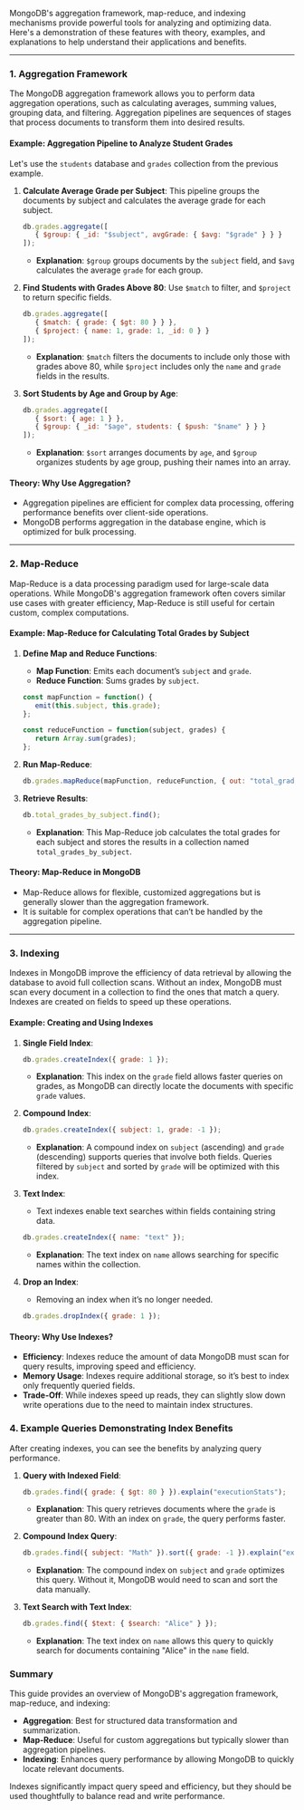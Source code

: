 MongoDB's aggregation framework, map-reduce, and indexing mechanisms provide powerful tools for analyzing and optimizing data. Here's a demonstration of these features with theory, examples, and explanations to help understand their applications and benefits.

---

### 1. Aggregation Framework

The MongoDB aggregation framework allows you to perform data aggregation operations, such as calculating averages, summing values, grouping data, and filtering. Aggregation pipelines are sequences of stages that process documents to transform them into desired results.

#### Example: Aggregation Pipeline to Analyze Student Grades

Let's use the `students` database and `grades` collection from the previous example.

1. **Calculate Average Grade per Subject**:
   This pipeline groups the documents by subject and calculates the average grade for each subject.

   ```javascript
   db.grades.aggregate([
      { $group: { _id: "$subject", avgGrade: { $avg: "$grade" } } }
   ]);
   ```

   - **Explanation**: `$group` groups documents by the `subject` field, and `$avg` calculates the average `grade` for each group.

2. **Find Students with Grades Above 80**:
   Use `$match` to filter, and `$project` to return specific fields.

   ```javascript
   db.grades.aggregate([
      { $match: { grade: { $gt: 80 } } },
      { $project: { name: 1, grade: 1, _id: 0 } }
   ]);
   ```

   - **Explanation**: `$match` filters the documents to include only those with grades above 80, while `$project` includes only the `name` and `grade` fields in the results.

3. **Sort Students by Age and Group by Age**:
   ```javascript
   db.grades.aggregate([
      { $sort: { age: 1 } },
      { $group: { _id: "$age", students: { $push: "$name" } } }
   ]);
   ```

   - **Explanation**: `$sort` arranges documents by `age`, and `$group` organizes students by age group, pushing their names into an array.

#### Theory: Why Use Aggregation?
- Aggregation pipelines are efficient for complex data processing, offering performance benefits over client-side operations.
- MongoDB performs aggregation in the database engine, which is optimized for bulk processing.

---

### 2. Map-Reduce

Map-Reduce is a data processing paradigm used for large-scale data operations. While MongoDB's aggregation framework often covers similar use cases with greater efficiency, Map-Reduce is still useful for certain custom, complex computations.

#### Example: Map-Reduce for Calculating Total Grades by Subject

1. **Define Map and Reduce Functions**:
   - **Map Function**: Emits each document’s `subject` and `grade`.
   - **Reduce Function**: Sums grades by `subject`.

   ```javascript
   const mapFunction = function() {
      emit(this.subject, this.grade);
   };

   const reduceFunction = function(subject, grades) {
      return Array.sum(grades);
   };
   ```

2. **Run Map-Reduce**:
   ```javascript
   db.grades.mapReduce(mapFunction, reduceFunction, { out: "total_grades_by_subject" });
   ```

3. **Retrieve Results**:
   ```javascript
   db.total_grades_by_subject.find();
   ```

   - **Explanation**: This Map-Reduce job calculates the total grades for each subject and stores the results in a collection named `total_grades_by_subject`.

#### Theory: Map-Reduce in MongoDB
- Map-Reduce allows for flexible, customized aggregations but is generally slower than the aggregation framework.
- It is suitable for complex operations that can’t be handled by the aggregation pipeline.

---

### 3. Indexing

Indexes in MongoDB improve the efficiency of data retrieval by allowing the database to avoid full collection scans. Without an index, MongoDB must scan every document in a collection to find the ones that match a query. Indexes are created on fields to speed up these operations.

#### Example: Creating and Using Indexes

1. **Single Field Index**:
   ```javascript
   db.grades.createIndex({ grade: 1 });
   ```
   - **Explanation**: This index on the `grade` field allows faster queries on grades, as MongoDB can directly locate the documents with specific `grade` values.

2. **Compound Index**:
   ```javascript
   db.grades.createIndex({ subject: 1, grade: -1 });
   ```
   - **Explanation**: A compound index on `subject` (ascending) and `grade` (descending) supports queries that involve both fields. Queries filtered by `subject` and sorted by `grade` will be optimized with this index.

3. **Text Index**:
   - Text indexes enable text searches within fields containing string data.
   ```javascript
   db.grades.createIndex({ name: "text" });
   ```
   - **Explanation**: The text index on `name` allows searching for specific names within the collection.

4. **Drop an Index**:
   - Removing an index when it’s no longer needed.
   ```javascript
   db.grades.dropIndex({ grade: 1 });
   ```

#### Theory: Why Use Indexes?
- **Efficiency**: Indexes reduce the amount of data MongoDB must scan for query results, improving speed and efficiency.
- **Memory Usage**: Indexes require additional storage, so it’s best to index only frequently queried fields.
- **Trade-Off**: While indexes speed up reads, they can slightly slow down write operations due to the need to maintain index structures.

### 4. Example Queries Demonstrating Index Benefits

After creating indexes, you can see the benefits by analyzing query performance.

1. **Query with Indexed Field**:
   ```javascript
   db.grades.find({ grade: { $gt: 80 } }).explain("executionStats");
   ```
   - **Explanation**: This query retrieves documents where the `grade` is greater than 80. With an index on `grade`, the query performs faster.

2. **Compound Index Query**:
   ```javascript
   db.grades.find({ subject: "Math" }).sort({ grade: -1 }).explain("executionStats");
   ```
   - **Explanation**: The compound index on `subject` and `grade` optimizes this query. Without it, MongoDB would need to scan and sort the data manually.

3. **Text Search with Text Index**:
   ```javascript
   db.grades.find({ $text: { $search: "Alice" } });
   ```
   - **Explanation**: The text index on `name` allows this query to quickly search for documents containing "Alice" in the `name` field.

### Summary

This guide provides an overview of MongoDB's aggregation framework, map-reduce, and indexing:

- **Aggregation**: Best for structured data transformation and summarization.
- **Map-Reduce**: Useful for custom aggregations but typically slower than aggregation pipelines.
- **Indexing**: Enhances query performance by allowing MongoDB to quickly locate relevant documents.

Indexes significantly impact query speed and efficiency, but they should be used thoughtfully to balance read and write performance.
